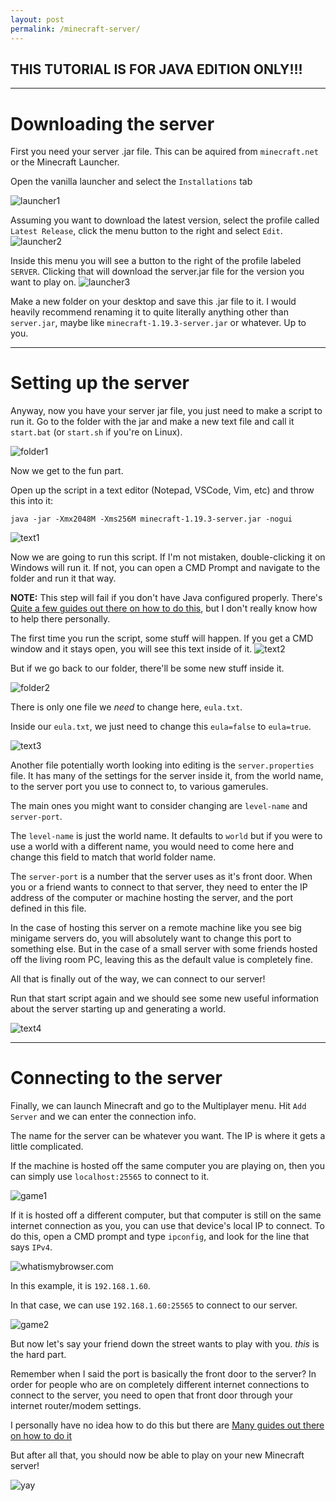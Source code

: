 ```yaml
---
layout: post
permalink: /minecraft-server/
---
```


## THIS TUTORIAL IS FOR **JAVA EDITION** ONLY!!!

---

# Downloading the server
      
First you need your server .jar file. This can be aquired from `minecraft.net` or the Minecraft Launcher.

Open the vanilla launcher and select the `Installations` tab

![launcher1](https://i.imgur.com/whQgrM2.png)

Assuming you want to download the latest version, select the profile called `Latest Release`, click the menu button to the right and select `Edit`.
![launcher2](https://i.imgur.com/X2iMbRo.png)

Inside this menu you will see a button to the right of the profile labeled `SERVER`. Clicking that will download the server.jar file for the version you want to play on.
![launcher3](https://i.imgur.com/BIQneRO.png)

Make a new folder on your desktop and save this .jar file to it. I would heavily recommend renaming it to quite literally anything other than `server.jar`, maybe like `minecraft-1.19.3-server.jar` or whatever. Up to you.

---

# Setting up the server

Anyway, now you have your server jar file, you just need to make a script to run it. Go to the folder with the jar and make a new text file and call it `start.bat` (or `start.sh` if you're on Linux).

![folder1](https://i.imgur.com/eTMuT1S.png)

Now we get to the fun part.

Open up the script in a text editor (Notepad, VSCode, Vim, etc) and throw this into it:

`java -jar -Xmx2048M -Xms256M minecraft-1.19.3-server.jar -nogui`

![text1](https://i.imgur.com/JmCsVpi.png)

Now we are going to run this script. If I'm not mistaken, double-clicking it on Windows will run it. If not, you can open a CMD Prompt and navigate to the folder and run it that way.

**NOTE:** This step will fail if you don't have Java configured properly. There's [Quite a few guides out there on how to do this](https://www.freecodecamp.org/news/install-openjdk-free-java-multi-os-guide/), but I don't really know how to help there personally.

The first time you run the script, some stuff will happen. If you get a CMD window and it stays open, you will see this text inside of it.
![text2](https://i.imgur.com/nLx0R5C.png)

But if we go back to our folder, there'll be some new stuff inside it.

![folder2](https://i.imgur.com/MNt5CjZ.png)

There is only one file we _need_ to change here, `eula.txt`.

Inside our `eula.txt`, we just need to change this `eula=false` to `eula=true`.

![text3](https://i.imgur.com/VCtae0T.png)

Another file potentially worth looking into editing is the `server.properties` file. It has many of the settings for the server inside it, from the world name, to the server port you use to connect to, to various gamerules.

The main ones you might want to consider changing are `level-name` and `server-port`.

The `level-name` is just the world name. It defaults to `world` but if you were to use a world with a different name, you would need to come here and change this field to match that world folder name.

The `server-port` is a number that the server uses as it's front door. When you or a friend wants to connect to that server, they need to enter the IP address of the computer or machine hosting the server, and the port defined in this file.

In the case of hosting this server on a remote machine like you see big minigame servers do, you will absolutely want to change this port to something else. But in the case of a small server with some friends hosted off the living room PC, leaving this as the default value is completely fine.

All that is finally out of the way, we can connect to our server!

Run that start script again and we should see some new useful information about the server starting up and generating a world.

![text4](https://i.imgur.com/gywcYbk.png)

---

# Connecting to the server

Finally, we can launch Minecraft and go to the Multiplayer menu. Hit `Add Server` and we can enter the connection info.

The name for the server can be whatever you want. The IP is where it gets a little complicated.

If the machine is hosted off the same computer you are playing on, then you can simply use `localhost:25565` to connect to it.

![game1](https://i.imgur.com/fCX8LOC.png)

If it is hosted off a different computer, but that computer is still on the same internet connection as you, you can use that device's local IP to connect. To do this, open a CMD prompt and type `ipconfig`, and look for the line that says `IPv4`.

![whatismybrowser.com](https://i.imgur.com/vm8gZcG.png)

In this example, it is `192.168.1.60`.

In that case, we can use `192.168.1.60:25565` to connect to our server.

![game2](https://i.imgur.com/BwIvG2x.png)

But now let's say your friend down the street wants to play with you. _this_ is the hard part.

Remember when I said the port is basically the front door to the server? In order for people who are on completely different internet connections to connect to the server, you need to open that front door through your internet router/modem settings.

I personally have no idea how to do this but there are [Many guides out there on how to do it](https://www.noip.com/support/knowledgebase/general-port-forwarding-guide/)

But after all that, you should now be able to play on your new Minecraft server!

![yay](/minecraft-server/yay.gif)